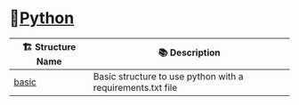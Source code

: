 # 🐍[Python](https://www.python.org/)

| 🏗️ Structure Name | 📚 Description |
|-------------------|----------------|
| [basic](./basic) | Basic structure to use python with a requirements.txt file |
<!--END OF TOC, DO NOT REMOVE-->
